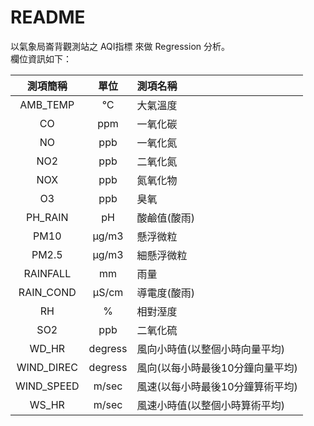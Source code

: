 # README  
以氣象局崙背觀測站之 AQI指標 來做 Regression 分析。  
欄位資訊如下：  

測項簡稱|單位|測項名稱
:-----:|:-:|:-------
AMB_TEMP|℃|大氣溫度
CO|ppm|一氧化碳
NO|ppb|一氧化氮
NO2|ppb|二氧化氮
NOX|ppb|氮氧化物
O3|ppb|臭氧
PH_RAIN|pH|酸鹼值(酸雨)
PM10|μg/m3|懸浮微粒
PM2.5|μg/m3|細懸浮微粒
RAINFALL|mm|雨量
RAIN_COND|μS/cm|導電度(酸雨)
RH|%|相對溼度
SO2|ppb|二氧化硫
WD_HR|degress|風向小時值(以整個小時向量平均)
WIND_DIREC|degress|風向(以每小時最後10分鐘向量平均)
WIND_SPEED|m/sec|風速(以每小時最後10分鐘算術平均)
WS_HR|m/sec|風速小時值(以整個小時算術平均)

